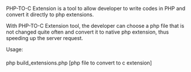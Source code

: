 PHP-TO-C Extension is a tool to allow developer to write codes in PHP and convert it directly to php extensions.

With PHP-TO-C Extension tool, the developer can choose a php file that is not changed quite often and convert it to native php extension, thus speeding up the server request.

Usage:
####
  php build_extensions.php [php file to convert to c extension]
